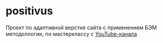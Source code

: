 # positivus
Проект по адаптивной верстке сайта с применением БЭМ методоллогии,
по мастерклассу с [YouTube-канала](https://www.youtube.com/@AleksanderLamkov) 

